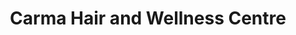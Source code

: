 ---
title: "Carma Hair and Wellness Centre"
url: /montagu/carma-hair-and-wellness-centre/
shop: hairdresser
---